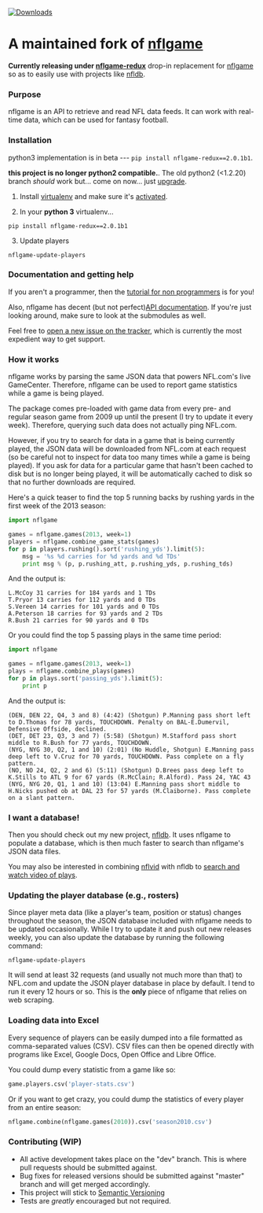 [![Downloads](https://pepy.tech/badge/nflgame-redux)](https://pepy.tech/project/nflgame-redux)

A maintained fork of
[nflgame](https://github.com/BurntSushi/nflgame/)
================
**Currently releasing under [nflgame-redux](https://pypi.org/project/nflgame-redux/)** drop-in replacement for [nflgame](https://pypi.org/project/nflgame) so as to easily use with projects like [nfldb](https://github.com/BurntSushi/nfldb).

### Purpose
nflgame is an API to retrieve and read NFL data feeds.
It can work with real-time data, which can be used for fantasy football.

### Installation

python3 implementation is in beta --- `pip install nflgame-redux==2.0.1b1`.

**this project is no longer python2 compatible.**.  The old python2 (<1.2.20) branch *should* work but... come on now... just [upgrade](https://docs.python.org/2/library/2to3.html).

1. Install [virtualenv](https://virtualenv.pypa.io/en/stable/installation/) and make sure it's [activated](https://virtualenv.pypa.io/en/stable/userguide/).

2. In your **python 3** virtualenv...

```
pip install nflgame-redux==2.0.1b1
```

3. Update players
```
nflgame-update-players
```

### Documentation and getting help

If you aren't a programmer, then the
[tutorial for non
programmers](https://github.com/derek-adair/nflgame/wiki/Tutorial-for-non-programmers:-Installation-and-examples)
is for you!

Also, nflgame has decent (but not perfect)[API documentation](http://nflgame.derekadair.com/). If you're just looking around, make sure to look at the submodules as well.

Feel free to [open a new issue on the
tracker](https://github.com/derek-adair/nflgame/issues/new), which is currently the most expedient way to get support.


### How it works
nflgame works by parsing the same JSON data that powers NFL.com's live
GameCenter. Therefore, nflgame can be used to report game statistics while
a game is being played.

The package comes pre-loaded with game data from every pre- and regular
season game from 2009 up until the present (I try to update it every week).
Therefore, querying such data does not actually ping NFL.com.

However, if you try to search for data in a game that is being currently
played, the JSON data will be downloaded from NFL.com at each request (so be
careful not to inspect for data too many times while a game is being played).
If you ask for data for a particular game that hasn't been cached to disk
but is no longer being played, it will be automatically cached to disk
so that no further downloads are required.

Here's a quick teaser to find the top 5 running backs by rushing yards in the
first week of the 2013 season:

```python
import nflgame

games = nflgame.games(2013, week=1)
players = nflgame.combine_game_stats(games)
for p in players.rushing().sort('rushing_yds').limit(5):
    msg = '%s %d carries for %d yards and %d TDs'
    print msg % (p, p.rushing_att, p.rushing_yds, p.rushing_tds)
```

And the output is:

```
L.McCoy 31 carries for 184 yards and 1 TDs
T.Pryor 13 carries for 112 yards and 0 TDs
S.Vereen 14 carries for 101 yards and 0 TDs
A.Peterson 18 carries for 93 yards and 2 TDs
R.Bush 21 carries for 90 yards and 0 TDs
```

Or you could find the top 5 passing plays in the same time period:

```python
import nflgame

games = nflgame.games(2013, week=1)
plays = nflgame.combine_plays(games)
for p in plays.sort('passing_yds').limit(5):
    print p
```

And the output is:

```
(DEN, DEN 22, Q4, 3 and 8) (4:42) (Shotgun) P.Manning pass short left to D.Thomas for 78 yards, TOUCHDOWN. Penalty on BAL-E.Dumervil, Defensive Offside, declined.
(DET, DET 23, Q3, 3 and 7) (5:58) (Shotgun) M.Stafford pass short middle to R.Bush for 77 yards, TOUCHDOWN.
(NYG, NYG 30, Q2, 1 and 10) (2:01) (No Huddle, Shotgun) E.Manning pass deep left to V.Cruz for 70 yards, TOUCHDOWN. Pass complete on a fly pattern.
(NO, NO 24, Q2, 2 and 6) (5:11) (Shotgun) D.Brees pass deep left to K.Stills to ATL 9 for 67 yards (R.McClain; R.Alford). Pass 24, YAC 43
(NYG, NYG 20, Q1, 1 and 10) (13:04) E.Manning pass short middle to H.Nicks pushed ob at DAL 23 for 57 yards (M.Claiborne). Pass complete on a slant pattern.
```

### I want a database!

Then you should check out my new project,
[nfldb](https://github.com/BurntSushi/nfldb).
It uses nflgame to populate a database, which is then much faster to search
than nflgame's JSON data files.

You may also be interested in combining
[nflvid](https://github.com/BurntSushi/nflvid)
with nfldb to
[search and watch video of
plays](https://github.com/BurntSushi/nfldb/wiki/Watching-videos-of-plays-with-nflvid).

### Updating the player database (e.g., rosters)

Since player meta data (like a player's team, position or status) changes
throughout the season, the JSON database included with nflgame needs to be
updated occasionally. While I try to update it and push out new releases
weekly, you can also update the database by running the following command:

```
nflgame-update-players
```

It will send at least 32 requests (and usually not much more than that) to
NFL.com and update the JSON player database in place by default. I tend to run
it every 12 hours or so. This is the **only** piece of nflgame that relies on
web scraping.


### Loading data into Excel

Every sequence of players can be easily dumped into a file formatted
as comma-separated values (CSV). CSV files can then be opened directly
with programs like Excel, Google Docs, Open Office and Libre Office.

You could dump every statistic from a game like so:

```python
game.players.csv('player-stats.csv')
```

Or if you want to get crazy, you could dump the statistics of every player
from an entire season:

```python
nflgame.combine(nflgame.games(2010)).csv('season2010.csv')
```

### Contributing (WIP)
* All active development takes place on the "dev" branch.  This is where pull requests should be submitted against.
* Bug fixes for released versions should be submitted against "master" branch and will get merged accordingly.
* This project will stick to [Semantic Versioning](https://semver.org/)
* Tests are *greatly* encouraged but not required.

